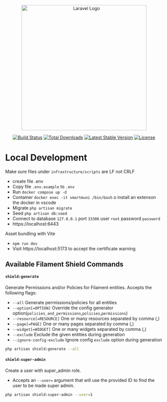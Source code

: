 <p align="center"><a href="https://laravel.com" target="_blank"><img src="https://raw.githubusercontent.com/laravel/art/master/logo-lockup/5%20SVG/2%20CMYK/1%20Full%20Color/laravel-logolockup-cmyk-red.svg" width="400" alt="Laravel Logo"></a></p>

<p align="center">
<a href="https://github.com/laravel/framework/actions"><img src="https://github.com/laravel/framework/workflows/tests/badge.svg" alt="Build Status"></a>
<a href="https://packagist.org/packages/laravel/framework"><img src="https://img.shields.io/packagist/dt/laravel/framework" alt="Total Downloads"></a>
<a href="https://packagist.org/packages/laravel/framework"><img src="https://img.shields.io/packagist/v/laravel/framework" alt="Latest Stable Version"></a>
<a href="https://packagist.org/packages/laravel/framework"><img src="https://img.shields.io/packagist/l/laravel/framework" alt="License"></a>
</p>

# Local Development

Make sure files under `infrastructure/scripts` are LF not CRLF
- create file .env
- Copy file `.env.example` to `.env`
- Run `docker compose up -d`
- Container `docker exec -it smartmuni /bin/bash` o install an extenson the docker in vscode
- Migrate `php artisan migrate`
- Seed `php artisan db:seed`
- Connect to database `127.0.0.1` port `33306` user `root` password `password`
- https://localhost:6443

Asset bundling with Vite
- `npm run dev`
- Visit https://localhost:5173 to accept the certificate warning

## Available Filament Shield Commands

#### `shield:generate`
Generate Permissions and/or Policies for Filament entities. Accepts the following flags: 
- `--all`                    Generate permissions/policies for all entities
- `--option[=OPTION]`        Override the config generator option(`policies_and_permissions`,`policies`,`permissions`)
- `--resource[=RESOURCE]`    One or many resources separated by comma (,)
- `--page[=PAGE]`            One or many pages separated by comma (,)
- `--widget[=WIDGET]`        One or many widgets separated by comma (,)
- `--exclude`                Exclude the given entities during generation
- `--ignore-config-exclude`  Ignore config `exclude` option during generation

```bash
php artisan shield:generate --all
```

#### `shield:super-admin` 
Create a user with super_admin role.
- Accepts an `--user=` argument that will use the provided ID to find the user to be made super admin.

```bash
php artisan shield:super-admin --user=1
```
